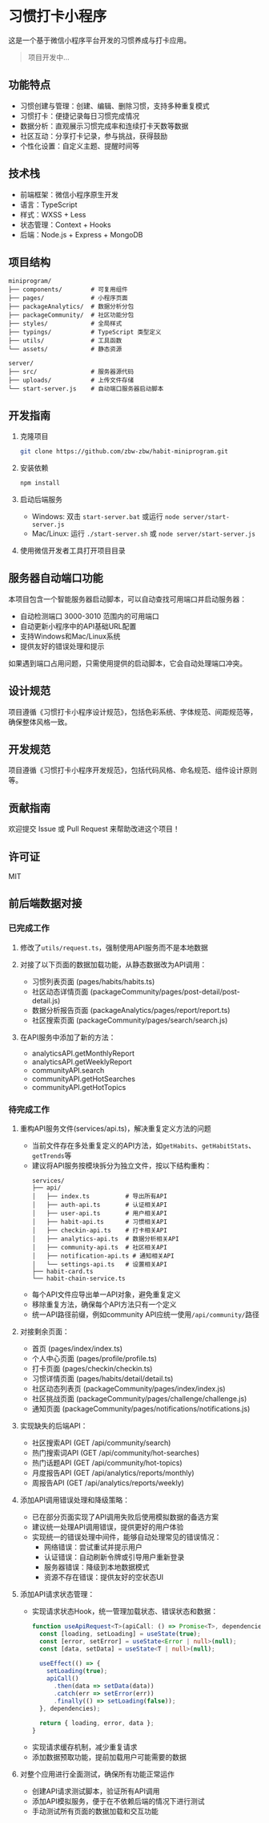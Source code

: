 # 习惯打卡小程序

这是一个基于微信小程序平台开发的习惯养成与打卡应用。

> 项目开发中...

## 功能特点

- 习惯创建与管理：创建、编辑、删除习惯，支持多种重复模式
- 习惯打卡：便捷记录每日习惯完成情况
- 数据分析：直观展示习惯完成率和连续打卡天数等数据
- 社区互动：分享打卡记录，参与挑战，获得鼓励
- 个性化设置：自定义主题、提醒时间等

## 技术栈

- 前端框架：微信小程序原生开发
- 语言：TypeScript
- 样式：WXSS + Less
- 状态管理：Context + Hooks
- 后端：Node.js + Express + MongoDB

## 项目结构

```
miniprogram/
├── components/        # 可复用组件
├── pages/             # 小程序页面
├── packageAnalytics/  # 数据分析分包
├── packageCommunity/  # 社区功能分包
├── styles/            # 全局样式
├── typings/           # TypeScript 类型定义
├── utils/             # 工具函数
└── assets/            # 静态资源

server/
├── src/               # 服务器源代码
├── uploads/           # 上传文件存储
└── start-server.js    # 自动端口服务器启动脚本
```

## 开发指南

1. 克隆项目
   ```bash
   git clone https://github.com/zbw-zbw/habit-miniprogram.git
   ```

2. 安装依赖
   ```bash
   npm install
   ```

3. 启动后端服务
   - Windows: 双击 `start-server.bat` 或运行 `node server/start-server.js`
   - Mac/Linux: 运行 `./start-server.sh` 或 `node server/start-server.js`

4. 使用微信开发者工具打开项目目录

## 服务器自动端口功能

本项目包含一个智能服务器启动脚本，可以自动查找可用端口并启动服务器：

- 自动检测端口 3000-3010 范围内的可用端口
- 自动更新小程序中的API基础URL配置
- 支持Windows和Mac/Linux系统
- 提供友好的错误处理和提示

如果遇到端口占用问题，只需使用提供的启动脚本，它会自动处理端口冲突。

## 设计规范

项目遵循《习惯打卡小程序设计规范》，包括色彩系统、字体规范、间距规范等，确保整体风格一致。

## 开发规范

项目遵循《习惯打卡小程序开发规范》，包括代码风格、命名规范、组件设计原则等。

## 贡献指南

欢迎提交 Issue 或 Pull Request 来帮助改进这个项目！

## 许可证

MIT 

## 前后端数据对接

### 已完成工作

1. 修改了`utils/request.ts`，强制使用API服务而不是本地数据
2. 对接了以下页面的数据加载功能，从静态数据改为API调用：
   - 习惯列表页面 (pages/habits/habits.ts)
   - 社区动态详情页面 (packageCommunity/pages/post-detail/post-detail.js)
   - 数据分析报告页面 (packageAnalytics/pages/report/report.ts)
   - 社区搜索页面 (packageCommunity/pages/search/search.js)

3. 在API服务中添加了新的方法：
   - analyticsAPI.getMonthlyReport
   - analyticsAPI.getWeeklyReport
   - communityAPI.search
   - communityAPI.getHotSearches
   - communityAPI.getHotTopics

### 待完成工作

1. 重构API服务文件(services/api.ts)，解决重复定义方法的问题
   - 当前文件存在多处重复定义的API方法，如`getHabits`、`getHabitStats`、`getTrends`等
   - 建议将API服务按模块拆分为独立文件，按以下结构重构：
     ```
     services/
     ├── api/
     │   ├── index.ts          # 导出所有API
     │   ├── auth-api.ts       # 认证相关API
     │   ├── user-api.ts       # 用户相关API
     │   ├── habit-api.ts      # 习惯相关API
     │   ├── checkin-api.ts    # 打卡相关API
     │   ├── analytics-api.ts  # 数据分析相关API
     │   ├── community-api.ts  # 社区相关API
     │   ├── notification-api.ts # 通知相关API
     │   └── settings-api.ts   # 设置相关API
     ├── habit-card.ts
     └── habit-chain-service.ts
     ```
   - 每个API文件应导出单一API对象，避免重复定义
   - 移除重复方法，确保每个API方法只有一个定义
   - 统一API路径前缀，例如community API应统一使用`/api/community/`路径

2. 对接剩余页面：
   - 首页 (pages/index/index.ts)
   - 个人中心页面 (pages/profile/profile.ts)
   - 打卡页面 (pages/checkin/checkin.ts)
   - 习惯详情页面 (pages/habits/detail/detail.ts)
   - 社区动态列表页 (packageCommunity/pages/index/index.js)
   - 社区挑战页面 (packageCommunity/pages/challenge/challenge.js)
   - 通知页面 (packageCommunity/pages/notifications/notifications.js)

3. 实现缺失的后端API：
   - 社区搜索API (GET /api/community/search)
   - 热门搜索词API (GET /api/community/hot-searches)
   - 热门话题API (GET /api/community/hot-topics)
   - 月度报告API (GET /api/analytics/reports/monthly)
   - 周报告API (GET /api/analytics/reports/weekly)

4. 添加API调用错误处理和降级策略：
   - 已在部分页面实现了API调用失败后使用模拟数据的备选方案
   - 建议统一处理API调用错误，提供更好的用户体验
   - 实现统一的错误处理中间件，能够自动处理常见的错误情况：
     - 网络错误：尝试重试并提示用户
     - 认证错误：自动刷新令牌或引导用户重新登录
     - 服务器错误：降级到本地数据模式
     - 资源不存在错误：提供友好的空状态UI

5. 添加API请求状态管理：
   - 实现请求状态Hook，统一管理加载状态、错误状态和数据：
     ```typescript
     function useApiRequest<T>(apiCall: () => Promise<T>, dependencies: any[] = []) {
       const [loading, setLoading] = useState(true);
       const [error, setError] = useState<Error | null>(null);
       const [data, setData] = useState<T | null>(null);
       
       useEffect(() => {
         setLoading(true);
         apiCall()
           .then(data => setData(data))
           .catch(err => setError(err))
           .finally(() => setLoading(false));
       }, dependencies);
       
       return { loading, error, data };
     }
     ```
   - 实现请求缓存机制，减少重复请求
   - 添加数据预取功能，提前加载用户可能需要的数据

6. 对整个应用进行全面测试，确保所有功能正常运作 
   - 创建API请求测试脚本，验证所有API调用
   - 添加API模拟服务，便于在不依赖后端的情况下进行测试
   - 手动测试所有页面的数据加载和交互功能 
